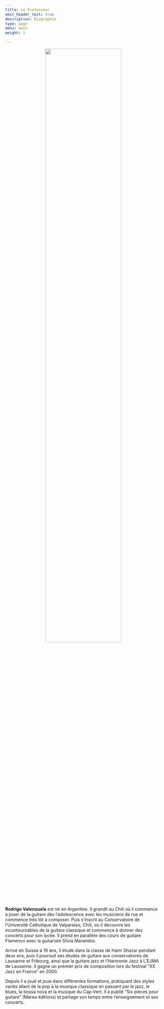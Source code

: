 ```yaml
---
title: Le Professeur
omit_header_text: true
description: Biographie
type: page
menu: main
weight: 1

---
```


<center>
<img src="../images/rv10.jpg" width="70%">
</center>

<br/>

**Rodrigo Valenzuela** est né en Argentine. Il grandit au Chili où il
commence à jouer de la guitare dès l’adolescence avec les musiciens de
rue et commence très tôt à composer. Puis s’inscrit au Conservatoire de
l’Université Catholique de Valparaiso, Chili, où il découvre les incontournables de la guitare classique et commence à donner des concerts pour son lycée. Il prend en parallèle des cours de guitare Flamenco avec la guitariste Silvia Marambio.

Arrivé en Suisse à 19 ans, il étude dans la classe de Haim Shazar pendant deux ans, puis il poursuit ses études de guitare aux conservatoires de Lausanne et Fribourg, ainsi que la guitare jazz et l’Harmonie Jazz à L’EJMA de Lausanne. Il gagne un premier prix de composition lors du festival “XX Jazz en France” en 2000.

Depuis il a joué et joue dans différentes formations, pratiquant des
styles variés allant de la pop à la musique classique en passant par le
jazz, le blues, la bossa nova et la musique du Cap-Vert. Il a publié
“Six pièces pour guitare” (Marea éditions) et partage son temps entre
l’enseignement et ses concerts.



